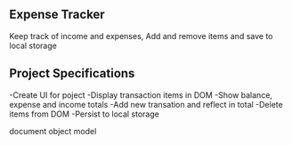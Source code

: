 ## Expense Tracker

Keep track of income and expenses, Add and remove items and save to local storage

## Project Specifications

-Create UI for poject
-Display transaction items in DOM
-Show balance, expense and income totals
-Add new transation and reflect in total
-Delete items from DOM
-Persist to local storage

document object model
